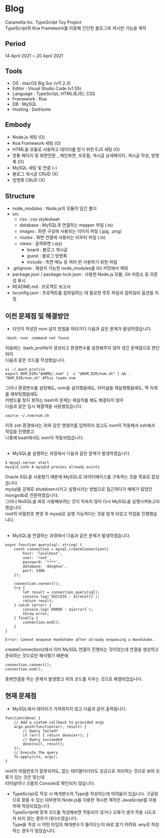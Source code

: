 # Blog
Caramella Inc. TypeScript Toy Project  
TypeScript와 Koa Framework를 이용해 간단한 블로그와 게시판 기능을 제작

## Period
14 April 2021 ~ 20 April 2021  

## Tools
- OS : macOS Big Sur (v11.2.3)
- Editor : Visual Studio Code (v1.55)
- Language : TypeScript, HTML(EJS), CSS
- Framework : Koa
- DB : MySQL
- Hosting : DotHome

## Embody
- Node.js 세팅 (O)
- Koa Framework 세팅 (O)
- HTML을 모듈로 사용하고 데이터를 받기 위한 EJS 세팅 (O)
- 깡통 페이지 및 화면전환 _ 메인화면, 프로필, 게시글 상세페이지, 게시글 작성, 방명록 (O)
- MySQL 세팅 및 연결 (-)
- 블로그 게시글 CRUD (X)
- 방명록 CRUD (X)

## Structure
- node_modules : Node.js의 모듈이 담긴 폴더  
- src  
    - css : css stylesheet  
    - database : MySQL과 연결하는 mapper 파일 (.ts)  
    - images : 화면 구성에 사용되는 이미지 파일 (.jpg, .png)  
    - routes : 화면 연결에 사용되는 라우터 파일 (.ts)  
    - views : 출력화면 (.ejs)  
        - board : 블로그 게시글  
        - guest : 블로그 방명록  
        - include : 측면 메뉴 등 여러 번 사용하기 위한 파일  
- .gitignore : 재설치 가능한 node_modules를 Git 커밋에서 제외  
- package.json / package-lock.json : 사용한 Node.js 모듈, Git 저장소 등 의존성 표시  
- README.md : 프로젝트 보고서  
- tsconfig.json : 프로젝트를 컴파일하는 데 필요한 루트 파일과 컴파일러 옵션을 지정  

## 이전 문제점 및 해결방안
- 타인이 작성한 nvm 설치 방법을 따라가다 다음과 같은 문제가 발생하였습니다.
```
-bash: nvm: command not found  
```
처음에는 .bash_profile이 생성되고 환경변수를 설정해주지 않아 생긴 문제점으로 판단되어  
다음과 같은 코드를 작성했습니다.  
```
vi ~/.bash_profile  
export NVM_DIR="$HOME/.nvm" [ -s "$NVM_DIR/nvm.sh" ] && . "NVM_DIR/nvm.sh" #This loads nvm
```
그러나 환경변수를 설정해도, nvm을 설치했음에도, 터미널을 재실행했음에도, 맥 자체를 재부팅했음에도  
커맨드를 찾지 못하는 bash의 문제는 재설치를 해도 해결되지 않아  
다음과 같은 임시 해결책을 사용했었습니다.
```
source ~/.nvm/nvm.sh
```
이후 zsh 환경에서는 위와 같은 명령어를 입력하지 않고도 nvm이 작동해서 zsh에서 작업을 진행했고  
나중에 bash에서도 nvm이 작동되었습니다.  
<br />

- MySQL을 실행하는 과정에서 다음과 같은 문제가 발생하였습니다.
```
$ mysql.server start
mysqld_safe A mysqld process already exists
```
Oracle SQL을 사용했기 때문에 MySQL로 데이터베이스를 구축하는 것을 목표로 잡았습니다.  
mysql을 강제로 shutdown시키고 실행시키는 방법으로 접근하다가 예제가 많았던 mongodb로 전환하였습니다.    
그러나 NoSQL을 바로 사용해보려는 것이 익숙치 않아 다시 MySQL을 실행시켜보고자 했습니다.  
root의 비밀번호 변경 후 mysql로 실행 가능하다는 것을 알게 되었고 작업을 진행했습니다.  
<br />

- MySQL을 연결하는 과정에서 다음과 같은 문제가 발생하였습니다.
```
async function query(sql: string) {
    const connection = mysql.createConnection({
        host: 'localhost',
        user: 'root',
        password: '****',
        database: 'donghun',
        port: 3306
    });
    
    connection.connect();
    try {
        let result = connection.query(sql);
        console.log(`SUCCESS : ${result}`);
        return result;
    } catch (error) {
        console.log(`ERROR : ${error}`);
        throw error;
    } finally {
        connection.end();
    }
}

Error: Cannot enqueue Handshake after already enqueuing a Handshake.
```
createConnection()에서 이미 MySQL 연결이 진행되는 것이었는데 연결을 생성하고 준비하는 것으로만 해석했기 때문에  
```
connection.connect();
connection.end();
```
중복연결을 하는 문제가 발생했고 위의 코드를 지우는 것으로 해결되었습니다.


## 현재 문제점
- MySQL에서 데이터가 가져와지지 않고 다음과 같이 출력됩니다.  
```
function(done) {  
    // Add a custom callback to provided args   
    args.push(function(err, result) {  
        // Query failed?  
        if (err) { return done(err); }  
        // Query succeeded  
        done(null, result);  
    });  
    // Execute the query  
    fn.apply(ctx, args);  
}  
```
root의 비밀번호가 잘못되어도, 없는 테이블이더라도 성공으로 처리하는 것으로 보아 오류가 있는 것은 맞는데  
터미널이나 크롬의 Console로 확인되지 않습니다.
<br />

- TypeScript로 작성 시 매개변수의 Type을 작성하는데 어려움이 있습니다.
구글링으로 찾을 수 있는 대부분의 Node.js를 이용한 게시판 제작은 JavaScript를 이용하여 작성되었습니다.  
TypeScript에 맞게 코드를 작성해보면 작동되지 않거나 오류가 생겨 작동 시도조차 되지 않는 경우가 대다수였습니다.  
Type을 작성 시 어떤 타입의 매개변수가 들어오는지 바로 알기 어려워 :any로 작성하는 경우가 많았습니다.  
